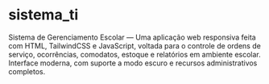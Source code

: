 # sistema_ti
Sistema de Gerenciamento Escolar — Uma aplicação web responsiva feita com HTML, TailwindCSS e JavaScript, voltada para o controle de ordens de serviço, ocorrências, comodatos, estoque e relatórios em ambiente escolar. Interface moderna, com suporte a modo escuro e recursos administrativos completos.
